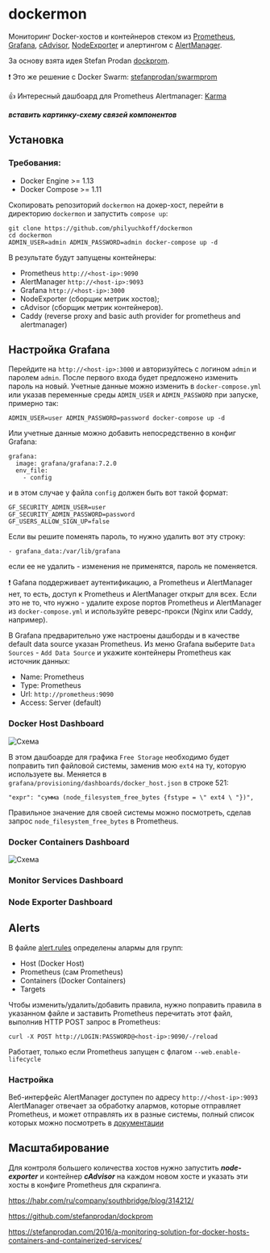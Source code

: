 dockermon
==========

Мониторинг Docker-хостов и контейнеров стеком из [Prometheus](https://prometheus.io/), [Grafana](http://grafana.org/), [cAdvisor](https://github.com/google/cadvisor), [NodeExporter](https://github.com/prometheus/node_exporter) и алертингом с [AlertManager](https://github.com/prometheus/alertmanager).

За основу взята идея Stefan Prodan [dockprom](https://github.com/philyuchkoff/dockprom).

:exclamation: Это же решение с Docker Swarm: [stefanprodan/swarmprom](https://github.com/stefanprodan/swarmprom)

:+1: Интересный дашбоард для Prometheus Alertmanager: [Karma](https://github.com/prymitive/karma)

***вставить картинку-схему связей компонентов***

## Установка

### Требования:

- Docker Engine >= 1.13
- Docker Compose >= 1.11

Скопировать репозиторий `dockermon` на докер-хост, перейти в директорию `dockermon` и запустить `compose up`:

    git clone https://github.com/philyuchkoff/dockermon
    cd dockermon
    ADMIN_USER=admin ADMIN_PASSWORD=admin docker-compose up -d

В результате будут запущены контейнеры:

- Prometheus `http://<host-ip>:9090`
- AlertManager `http://<host-ip>:9093`
- Grafana `http://<host-ip>:3000`
- NodeExporter (сборщик метрик хостов);
- cAdvisor (сборщик метрик контейнеров).
- Caddy (reverse proxy and basic auth provider for prometheus and alertmanager)

## Настройка Grafana

Перейдите на `http://<host-ip>:3000` и авторизуйтесь c логином `admin` и паролем `admin`. После первого входа будет предложено изменить пароль на новый. 
Учетные данные можно изменить в `docker-compose.yml` или указав переменные среды `ADMIN_USER` и `ADMIN_PASSWORD` при запуске, примерно так:

`ADMIN_USER=user ADMIN_PASSWORD=password docker-compose up -d`

Или учетные данные можно добавить непосредственно в конфиг Grafana:  
```
grafana:
  image: grafana/grafana:7.2.0
  env_file:
    - config
```
и в этом случае у файла `config` должен быть вот такой формат:
```
GF_SECURITY_ADMIN_USER=user
GF_SECURITY_ADMIN_PASSWORD=password
GF_USERS_ALLOW_SIGN_UP=false
```

Если вы решите поменять пароль, то нужно удалить вот эту строку:
```
- grafana_data:/var/lib/grafana
```
если ее не удалить - изменения не применятся, пароль не поменяется.

:exclamation: Gafana поддерживает аутентификацию, а Prometheus и AlertManager нет, то есть, доступ к Prometheus и AlertManager открыт для всех. Если это не то, что нужно - удалите expose портов Prometheus и AlertManager из `docker-compose.yml` и используйте реверс-прокси (Nginx или Caddy, например).

В Grafana предварительно уже настроены дашборды и в качестве default data source указан Prometheus. Из меню Grafana выберите `Data Sources` - `Add Data Source` и укажите контейнеры Prometheus как источник данных:

- Name: Prometheus
- Type: Prometheus
- Url: `http://prometheus:9090`
- Access: Server (default)

### Docker Host Dashboard

![Схема](https://github.com/philyuchkoff/dockermon/blob/main/screenshots/dockerhost.jpg)

В этом дашбоарде для графика `Free Storage` необходимо будет поправить тип файловой системы, заменив мою `ext4` на ту, которую используете вы. Меняется в `grafana/provisioning/dashboards/docker_host.json` в строке 521:
````
"expr": "сумма (node_filesystem_free_bytes {fstype = \" ext4 \ "})",
````
Правильное значение для своей системы можно посмотреть, сделав запрос `node_filesystem_free_bytes` в Prometheus.

### Docker Containers Dashboard

![Схема](https://github.com/philyuchkoff/dockermon/blob/main/screenshots/dockerhost.jpg)

### Monitor Services Dashboard

### Node Exporter Dashboard

## Alerts
В файле [alert.rules](https://github.com/philyuchkoff/dockermon/blob/main/prometheus/alert.rules) определены алармы для групп:
- Host (Docker Host)
- Prometheus (сам Prometheus)
- Containers (Docker Containers)
- Targets

Чтобы изменить/удалить/добавить правила, нужно поправить правила в указанном файле и заставить Prometheus перечитать этот файл, выполнив HTTP POST запрос в Prometheus:

    curl -X POST http://LOGIN:PASSWORD@<host-ip>:9090/-/reload
    
Работает, только если Prometheus запущен с флагом `--web.enable-lifecycle`

### Настройка
Веб-интерфейс AlertManager доступен по адресу `http://<host-ip>:9093`
AlertManager отвечает за обработку алармов, которые отправляет Prometheus, и может отправлять их в разные системы, полный список которых можно посмотреть в [документации](https://prometheus.io/docs/alerting/latest/configuration/)

## Масштабирование

Для контроля большего количества хостов нужно запустить ***node-exporter*** и контейнер ***cAdvisor*** на каждом новом хосте и указать эти хосты в конфиге Prometheus для скрапинга.



https://habr.com/ru/company/southbridge/blog/314212/

https://github.com/stefanprodan/dockprom

https://stefanprodan.com/2016/a-monitoring-solution-for-docker-hosts-containers-and-containerized-services/
